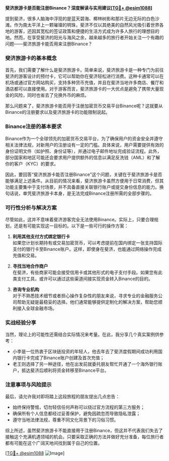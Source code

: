 **斐济旅游卡是否能注册Binance？深度解读与实用建议[[TG💪+ @esim1088](https://t.me/s/esim1088)]**

提到斐济，很多人脑海中浮现的是蓝天碧海、椰林树影和那片无边无际的白色沙滩。作为南太平洋上一颗璀璨的明珠，斐济不仅以其绝美的自然风光吸引着世界各地的游客，还因其宽松的签证政策和便捷的生活方式成为许多人旅行的理想目的地。然而，在享受斐济的阳光与海风之余，越来越多的旅行者开始关注一个有趣的问题——斐济旅游卡能否用来注册Binance？

### 斐济旅游卡的基本概念

首先，我们需要了解什么是斐济旅游卡。简单来说，斐济旅游卡是一种专门为前往斐济的游客设计的预付卡，它可以帮助你在斐济轻松进行消费。这种卡通常可以在机场或通过官方网站购买，支持多种货币充值，并且在斐济当地许多商店、餐厅和酒店都可以直接使用。对于游客而言，斐济旅游卡的一大优点是避免了携带大量现金的风险，同时也省去了兑换外币的麻烦。

那么问题来了，斐济旅游卡能否用于注册加密货币交易平台Binance呢？这就要从Binance的注册要求以及斐济旅游卡的功能限制说起。

### Binance注册的基本要求

Binance作为一个全球领先的加密货币交易平台，为了确保用户的资金安全并遵守相关法律法规，对新用户的注册设有一定的门槛。具体来说，用户需要提供有效的身份证明文件（如护照、身份证等），并通过电子邮件地址完成验证流程。此外，部分国家和地区可能还会要求用户提供额外的信息以满足反洗钱（AML）和了解你的客户（KYC）的要求。

因此，要回答“斐济旅游卡能否注册Binance”这个问题，关键在于斐济旅游卡是否能够满足上述条件。从目前的情况来看，斐济旅游卡虽然方便用于日常消费，但其功能主要集中于支付场景，并不具备直接关联银行账户或提交身份信息的能力。换句话说，单凭斐济旅游卡本身，是无法完成Binance注册所需的全部步骤的。

### 可行性分析与解决方案

尽管如此，这并不意味着斐济游客完全无法使用Binance。实际上，只要合理规划，还是有可能实现这一目标的。以下是一些可行的操作方案：

1. **利用其他支付方式绑定银行卡**  
   如果您计划长期持有或交易加密货币，可以考虑提前在国内绑定一张支持国际支付的银行卡至Binance账户。这样，即使身在斐济，也能通过网络操作完成充值和交易。

2. **寻找当地合作商户**  
   在斐济，有些商家可能会接受信用卡或其他形式的电子支付手段。如果您有此类支付工具，或许可以通过这些渠道间接实现资金转入Binance的目的。

3. **咨询专业机构**  
   对于不熟悉技术细节或者担心操作复杂性的朋友来说，寻求专业的金融服务公司帮助无疑是最稳妥的选择。他们通常能够提供定制化的解决方案，帮助您顺利接入全球金融市场。

### 实战经验分享

当然，理论上的可能性还需结合实际情况来考量。在此，我分享几个真实案例供参考：
- 小李是一位热衷于区块链投资的年轻人，他去年去了斐济度假期间成功利用国内银行卡完成了Binance账户创建及首次充值；
- 老王则选择了另一种途径，他在出发前就委托朋友帮忙开通了一个海外银行账户，抵达斐济后顺利将资金转移至Binance平台。

### 注意事项与风险提示

最后，请允许我对即将踏上这段旅程的朋友提出几点忠告：
- 始终保持警惕，切勿轻信任何声称可以绕过官方流程的第三方服务；
- 确保所有个人信息都经过妥善保护，避免因疏忽而导致隐私泄露；
- 遵守当地法律法规，尊重不同文化背景下的习俗习惯。

综上所述，虽然斐济旅游卡不能直接用于注册Binance，但这并不代表我们失去了接触这个充满机遇领域的机会。只要采取正确的方法并做好充分准备，每位旅行者都有可能在这个广阔天地间找到属于自己的位置。

[[TG💪+ @esim1088](https://t.me/s/esim1088) ![Image](https://i.postimg.cc/4NQfJmqS/Snipaste-2025-05-13-00-14-12.png)]
